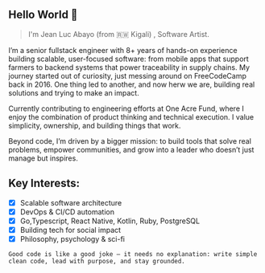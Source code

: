 

## Hello World 👋


> I'm Jean Luc Abayo (from 🇷🇼 Kigali) , Software Artist.


I’m a senior fullstack engineer with 8+ years of hands-on experience building scalable, user-focused software: from mobile apps that support farmers to backend systems that power traceability in supply chains. My journey started out of curiosity, just messing around on FreeCodeCamp back in 2016. One thing led to another, and now herw we are, building real solutions and trying to make an impact.

Currently contributing to engineering efforts at One Acre Fund, where I enjoy the combination of product thinking and technical execution. I value simplicity, ownership, and building things that work.

Beyond code, I’m driven by a bigger mission: to build tools that solve real problems, empower communities, and grow into a leader who doesn’t just manage but inspires.

## Key Interests:
- [x] Scalable software architecture
- [x] DevOps & CI/CD automation
- [x] Go,Typescript, React Native, Kotlin, Ruby, PostgreSQL
- [x] Building tech for social impact
- [x] Philosophy, psychology & sci-fi

```Good code is like a good joke — it needs no explanation: write simple clean code, lead with purpose, and stay grounded.```



